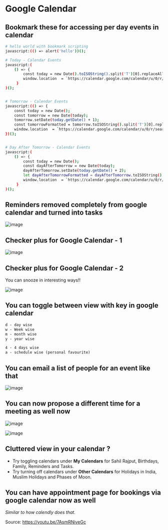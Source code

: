 # Google Calendar

## Bookmark these for accessing per day events in calendar

```bash
# hello world with bookmark scripting
javascript:(() => alert('hello'))();

# Today - Calendar Events
javascript:(
    () => { 
        const today = new Date().toISOString().split('T')[0].replaceAll('-', '');
        window.location  = `https://calendar.google.com/calendar/u/0/r/search?start=${today}&end=${today}`
     }
)();


# Tomorrow - Calendar Events
javascript:(() => {
    const today = new Date();
    const tomorrow = new Date(today);
    tomorrow.setDate(today.getDate() + 1);
    const tomorrowFormatted = tomorrow.toISOString().split('T')[0].replaceAll('-', '');
    window.location  = `https://calendar.google.com/calendar/u/0/r/search?start=${tomorrowFormatted}&end=${tomorrowFormatted}`
})();


# Day After Tomorrow - Calendar Events
javascript:(
    () => { 
        const today = new Date();
        const dayAfterTomorrow = new Date(today);
        dayAfterTomorrow.setDate(today.getDate() + 2);
        let dayAfterTomorrowFormatted = dayAfterTomorrow.toISOString().split('T')[0].replaceAll('-', '');
        window.location  = `https://calendar.google.com/calendar/u/0/r/search?start=${dayAfterTomorrowFormatted}&end=${dayAfterTomorrowFormatted}`;
     }
)();
```

## Reminders removed completely from google calendar and turned into tasks

![image](https://github.com/sahilrajput03/sahilrajput03/assets/31458531/edbc9928-0ccc-439d-a17f-261a326402de)

## Checker plus for Google Calendar - 1

![image](https://user-images.githubusercontent.com/31458531/235355919-b09c9fde-b0fb-4954-8b3f-fb4caabfd6e6.png)


## Checker plus for Google Calendar - 2

You can snooze in interesting ways!!

![image](https://user-images.githubusercontent.com/31458531/235356054-bdb0f470-4c91-492b-80ad-e66dbc92d961.png)

## You can toggle between view with key in google calendar

```txt
d - day wise
w - Week wise
m - month wise
y - year wise

4 - 4 days wise
a - schedule wise (personal favourite)
```


## You can email a list of people for an event like that

![image](https://user-images.githubusercontent.com/31458531/223677550-8f84b2a1-db6d-47f2-9703-e6ca984f4789.png)


## You can now propose a different time for a meeting as well now

![image](https://user-images.githubusercontent.com/31458531/187061831-5e107b7e-665e-4a98-bbea-0933dd644c60.png)

![image](https://user-images.githubusercontent.com/31458531/187061921-0718776b-b436-42c0-ad85-01598ec45053.png)


## Cluttered view in your calendar ?

- Try toggling calendars under **My Calendars** for Sahil Rajput, Birthdays, Family, Reminders and Tasks.
- Try turning off calendars under **Other Calendars** for Holidays in India, Muslim Holidays and Phases of Moon.

## You can have appointment page for bookings via google calendar now as well

*Similar to how calendly does that.*

Source: https://youtu.be/7AsmRNiveGc

